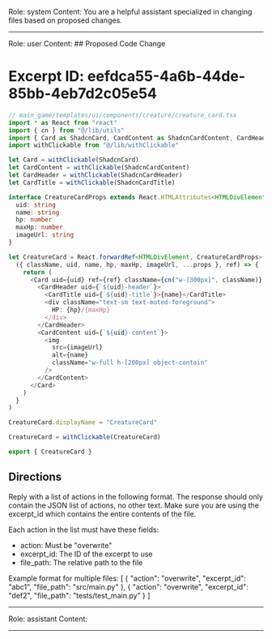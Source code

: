Role: system
Content: You are a helpful assistant specialized in changing files based on proposed changes.
__________________
Role: user
Content: ## Proposed Code Change
# Excerpt ID: eefdca55-4a6b-44de-85bb-4eb7d2c05e54
```typescript
// main_game/templates/ui/components/creature/creature_card.tsx
import * as React from "react"
import { cn } from "@/lib/utils"
import { Card as ShadcnCard, CardContent as ShadcnCardContent, CardHeader as ShadcnCardHeader, CardTitle as ShadcnCardTitle } from "@/components/ui/card"
import withClickable from "@/lib/withClickable"

let Card = withClickable(ShadcnCard)
let CardContent = withClickable(ShadcnCardContent)
let CardHeader = withClickable(ShadcnCardHeader)
let CardTitle = withClickable(ShadcnCardTitle)

interface CreatureCardProps extends React.HTMLAttributes<HTMLDivElement> {
  uid: string
  name: string
  hp: number
  maxHp: number
  imageUrl: string
}

let CreatureCard = React.forwardRef<HTMLDivElement, CreatureCardProps>(
  ({ className, uid, name, hp, maxHp, imageUrl, ...props }, ref) => {
    return (
      <Card uid={uid} ref={ref} className={cn("w-[300px]", className)} {...props}>
        <CardHeader uid={`${uid}-header`}>
          <CardTitle uid={`${uid}-title`}>{name}</CardTitle>
          <div className="text-sm text-muted-foreground">
            HP: {hp}/{maxHp}
          </div>
        </CardHeader>
        <CardContent uid={`${uid}-content`}>
          <img
            src={imageUrl}
            alt={name}
            className="w-full h-[200px] object-contain"
          />
        </CardContent>
      </Card>
    )
  }
)

CreatureCard.displayName = "CreatureCard"

CreatureCard = withClickable(CreatureCard)

export { CreatureCard }
```

## Directions
Reply with a list of actions in the following format. The response should only contain the JSON list of actions, no other text.
Make sure you are using the excerpt_id which contains the entire contents of the file.

Each action in the list must have these fields:
- action: Must be "overwrite"
- excerpt_id: The ID of the excerpt to use
- file_path: The relative path to the file

Example format for multiple files:
[
    {
        "action": "overwrite",
        "excerpt_id": "abc1",
        "file_path": "src/main.py"
    },
    {
        "action": "overwrite",
        "excerpt_id": "def2",
        "file_path": "tests/test_main.py"
    }
]
__________________
Role: assistant
Content: 
__________________
